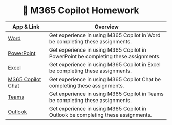 

 <h1>&nbsp;&nbsp;&nbsp;&nbsp;&nbsp;&nbsp;&nbsp;&nbsp;🤖 M365 Copilot Homework </h1>

| App & Link | Overview |
|-----|----------|
| [Word](https://github.com/mortenhansenDK/M365CopilotHomework/blob/main/Word/readME.md) | Get experience in using M365 Copilot in Word be completing these assignments. |
| [PowerPoint](https://github.com/mortenhansenDK/M365CopilotHomework/blob/main/PowerPoint/readME.md) | Get experience in using M365 Copilot in PowerPoint be completing these assignments. |
| [Excel](https://github.com/mortenhansenDK/M365CopilotHomework/blob/main/PowerPoint/readME.md) | Get experience in using M365 Copilot in Excel be completing these assignments. |
| [M365 Copilot Chat](./labs/public-website-agent) | Get experience in using M365 Copilot Chat be completing these assignments. |
| [Teams](./labs/mbr-prep-sharepoint-agent) | Get experience in using M365 Copilot in Teams be completing these assignments. |
| [Outlook](./labs/mbr-prep-sharepoint-agent) | Get experience in using M365 Copilot in Outlook be completing these assignments. |
